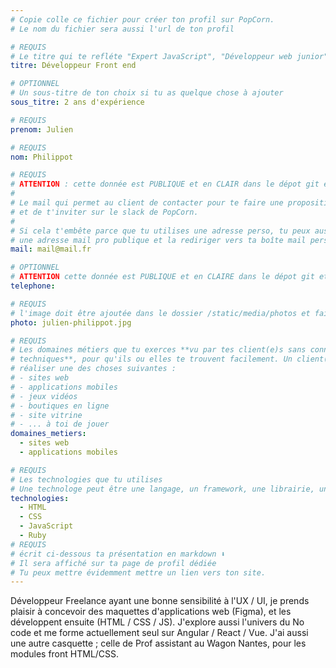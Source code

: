 ```yaml
---
# Copie colle ce fichier pour créer ton profil sur PopCorn.
# Le nom du fichier sera aussi l'url de ton profil

# REQUIS
# Le titre qui te refléte "Expert JavaScript", "Développeur web junior"
titre: Développeur Front end

# OPTIONNEL
# Un sous-titre de ton choix si tu as quelque chose à ajouter
sous_titre: 2 ans d'expérience

# REQUIS
prenom: Julien

# REQUIS
nom: Philippot

# REQUIS
# ATTENTION : cette donnée est PUBLIQUE et en CLAIR dans le dépot git et sur le site
#
# Le mail qui permet au client de contacter pour te faire une proposition de projet
# et de t'inviter sur le slack de PopCorn.
#
# Si cela t'embête parce que tu utilises une adresse perso, tu peux aussi te créer
# une adresse mail pro publique et la rediriger vers ta boîte mail perso
mail: mail@mail.fr

# OPTIONNEL
# ATTENTION cette donnée est PUBLIQUE et en CLAIRE dans le dépot git et sur le site
telephone:

# REQUIS
# l'image doit être ajoutée dans le dossier /static/media/photos et faire moins de 100ko !
photo: julien-philippot.jpg

# REQUIS
# Les domaines métiers que tu exerces **vu par tes client(e)s sans connaissances
# techniques**, pour qu'ils ou elles te trouvent facilement. Un client(e) veut par exemple
# réaliser une des choses suivantes :
# - sites web
# - applications mobiles
# - jeux vidéos
# - boutiques en ligne
# - site vitrine
# - ... à toi de jouer
domaines_metiers:
  - sites web
  - applications mobiles

# REQUIS
# Les technologies que tu utilises
# Une technologe peut être une langage, un framework, une librairie, un CMS ...
technologies:
  - HTML
  - CSS
  - JavaScript
  - Ruby
# REQUIS
# écrit ci-dessous ta présentation en markdown ⬇️
# Il sera affiché sur ta page de profil dédiée
# Tu peux mettre évidemment mettre un lien vers ton site.
---
```


Développeur Freelance ayant une bonne sensibilité à l'UX / UI, je prends plaisir à concevoir des maquettes d'applications web (Figma), et les développent ensuite (HTML / CSS / JS).
J'explore aussi l'univers du No code et me forme actuellement seul sur Angular / React / Vue.
J'ai aussi une autre casquette ; celle de Prof assistant au Wagon Nantes, pour les modules front HTML/CSS.
